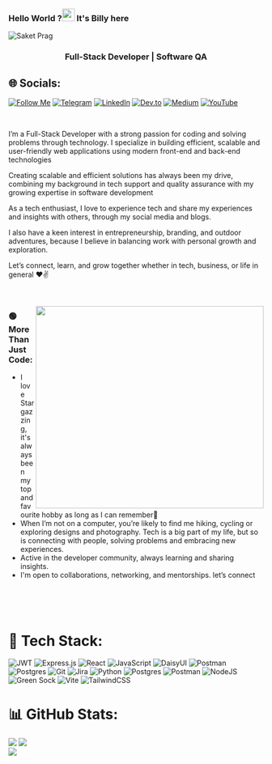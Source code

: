 ### Hello World ?<img src="https://raw.githubusercontent.com/MartinHeinz/MartinHeinz/master/wave.gif" width="25px"> It's Billy here

<p align="left"> <img src="https://komarev.com/ghpvc/?username=sakigo9&label=Profile%20views&color=0e75b6&style=flat" alt="Saket Prag" /> </p>

<h3 align="center">Full-Stack Developer | Software QA</h3>

## 🌐 Socials:

[![Follow Me](https://img.shields.io/badge/Follow%20Me-1DA1F2?logo=x&logoColor=white&style=for-the-badge)](https://x.com/viper_droid)
[![Telegram](https://img.shields.io/badge/Telegram-26A5E4?logo=telegram&logoColor=white&style=for-the-badge)](https://t.me/viperdroided)
[![LinkedIn](https://img.shields.io/badge/LinkedIn-0077B5?logo=linkedin&logoColor=white&style=for-the-badge)](https://www.linkedin.com/in/billyyator//)
[![Dev.to](https://img.shields.io/badge/Dev.to-FFDD57?logo=devdotto&logoColor=black&style=for-the-badge)](https://dev.to/billy_yator)
[![Medium](https://img.shields.io/badge/Medium-02D57F?logo=medium&logoColor=white&style=for-the-badge)](https://dev.to/billy_yator)
[![YouTube](https://img.shields.io/badge/YouTube-FF0000?logo=youtube&logoColor=white&style=for-the-badge)](https://www.youtube.com/@blyator)

<br />

I’m a Full-Stack Developer with a strong passion for coding and solving problems through technology. I specialize in building efficient, scalable and user-friendly web applications using modern front-end and back-end technologies

Creating scalable and efficient solutions has always been my drive, combining my background in tech support and quality assurance with my growing expertise in software development

As a tech enthusiast, I love to experience tech and share my experiences and insights with others, through my social media and blogs.



I also have a keen interest in entrepreneurship, branding, and outdoor adventures, because I believe in balancing work with personal growth and exploration.

Let’s connect, learn, and grow together whether in tech, business, or life in general ❤✌<br><br><br>

<img src="https://media4.giphy.com/media/v1.Y2lkPTc5MGI3NjExYmk3Ym0xeGR1aXZ0enNxeTllYml1MjdoZHk1Y3dyN2d2ZXQ0b2lxaCZlcD12MV9pbnRlcm5hbF9naWZfYnlfaWQmY3Q9Zw/w9Sb2fZrLPxHUFxLV2/giphy.gif" width="450" height="400" align="right" >

<h3 align="left">🟢 More Than Just Code:</h3>



<ul>
 <li>I love Stargazzing, it's always been my top and favourite hobby as long as I can remember🌟</li>
  <li>When I’m not on a computer, you’re likely to find me hiking, cycling or exploring designs and photography. Tech is a big part of my life, but so is connecting with people, solving problems and embracing new experiences.</li>
  <li>Active in the developer community, always learning and sharing insights.</li>
   <li>I'm open to collaborations, networking, and mentorships. let’s connect</li>
</ul><br><br><br>

# 🧩 Tech Stack:
![JWT](https://img.shields.io/badge/JWT-black?style=for-the-badge&logo=JSON%20web%20tokens) ![Express.js](https://img.shields.io/badge/express.js-%23404d59.svg?style=for-the-badge&logo=express&logoColor=%2361DAFB) ![React](https://img.shields.io/badge/react-%2320232a.svg?style=for-the-badge&logo=react&logoColor=%2361DAFB) ![JavaScript](https://img.shields.io/badge/javascript-%23323330.svg?style=for-the-badge&logo=javascript&logoColor=%23F7DF1E) ![DaisyUI](https://img.shields.io/badge/daisyui-5A0EF8?style=for-the-badge&logo=daisyui&logoColor=white) ![Postman](https://img.shields.io/badge/Postman-FF6C37?style=for-the-badge&logo=postman&logoColor=white) ![Postgres](https://img.shields.io/badge/postgres-%23316192.svg?style=for-the-badge&logo=postgresql&logoColor=white) ![Git](https://img.shields.io/badge/git-%23F05033.svg?style=for-the-badge&logo=git&logoColor=white) ![Jira](https://img.shields.io/badge/jira-%230A0FFF.svg?style=for-the-badge&logo=jira&logoColor=white) ![Python](https://img.shields.io/badge/python-3670A0?style=for-the-badge&logo=python&logoColor=ffdd54) ![Postgres](https://img.shields.io/badge/postgres-%23316192.svg?style=for-the-badge&logo=postgresql&logoColor=white) ![Postman](https://img.shields.io/badge/Postman-FF6C37?style=for-the-badge&logo=postman&logoColor=white) ![NodeJS](https://img.shields.io/badge/node.js-6DA55F?style=for-the-badge&logo=node.js&logoColor=white) ![Green Sock](https://img.shields.io/badge/green%20sock-88CE02?style=for-the-badge&logo=greensock&logoColor=white) ![Vite](https://img.shields.io/badge/vite-%23646CFF.svg?style=for-the-badge&logo=vite&logoColor=white) ![TailwindCSS](https://img.shields.io/badge/tailwindcss-%2338B2AC.svg?style=for-the-badge&logo=tailwind-css&logoColor=white)

# 📊 GitHub Stats:

![](https://github-readme-stats.vercel.app/api?username=blyator&theme=dark&hide_border=false&include_all_commits=false&count_private=false)
![](https://github-readme-streak-stats.herokuapp.com/?user=blyator&theme=dark&hide_border=false)<br/>
![](https://github-readme-stats.vercel.app/api/top-langs/?username=blyator&theme=dark&hide_border=false&include_all_commits=false&count_private=false&layout=compact)

